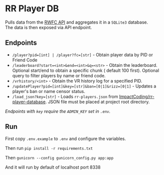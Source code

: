 # RR Player DB

Pulls data from the [RWFC API](http://rwfc.net/api/groups) and aggregates it in a `SQLite3` database.<br>
The data is then exposed via API endpoint.

## Endpoints

- `/player?pid=[int] | /player?fc=[str]` - Obtain player data by PID or Friend Code
- `/leaderboard?start=<int>&end=<int>&q=<str>` - Obtain the leaderboard. Optional start/end to obtain a specific chunk (
  default 100 first). Optional query to filter players by name or friend code.
- `/vrhistory/<int>` - Obtain the VR history log for a specified PID.
- `/updatePlayer?pid=[int]&key=[str]&ban=[0|1]&rizz=[0|1]` - Updates a player's ban or name censor status.
- `/load_json?key=[str]` - Loads `rr-players.json`
  from [ImpactCoding/rr-player-database](https://github.com/ImpactCoding/rr-player-database). JSON file must be placed
  at project root directory.

*Endpoints with `key` require the `ADMIN_KEY` set in `.env`.*

## Run

First copy `.env.example` to `.env` and configure the variables.

Then run `pip install -r requirements.txt`

Then `gunicorn --config gunicorn_config.py app:app`

And it will run by default of localhost port 8338
